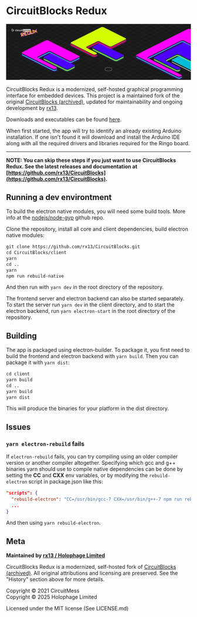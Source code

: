 # CircuitBlocks Redux

<img src="./client/src/assets/images/CB-Cover-Redux.png">

CircuitBlocks Redux is a modernized, self-hosted graphical programming interface for embedded devices. This project is a maintained fork of the original [CircuitBlocks (archived)](https://github.com/CircuitMess/CircuitBlocks), updated for maintainability and ongoing development by [rx13](https://github.com/rx13).

Downloads and executables can be found [here](https://github.com/rx13/CircuitBlocks/releases/).

When first started, the app will try to identify an already existing Arduino installation. If one isn't found it will download and install the Arduino IDE along with all the required drivers and libraries required for the Ringo board.

________________________________________________________________________________________________________________________________________

**NOTE: You can skip these steps if you just want to use CircuitBlocks Redux. See the latest releases and documentation at [https://github.com/rx13/CircuitBlocks](https://github.com/rx13/CircuitBlocks).**

## Running a dev environtment

To build the electron native modules, you will need some build tools. More info at the [nodejs/node-gyp](https://github.com/nodejs/node-gyp#installation) github repo.

Clone the repository, install all core and client dependencies, build electron native modules:

```shell script
git clone https://github.com/rx13/CircuitBlocks.git
cd CircuitBlocks/client
yarn
cd ..
yarn
npm run rebuild-native
```

And then run with ```yarn dev``` in the root directory of the repository.

The frontend server and electron backend can also be started separately. To start the server run ```yarn dev``` in the client directory, and to start the electron backend, run ```yarn electron-start``` in the root directory of the repository.

## Building

The app is packaged using electron-builder. To package it, you first need to build the frontend and electron backend with ```yarn build```. Then you can package it with ```yarn dist```:

```shell script
cd client
yarn build
cd ..
yarn build
yarn dist
```

This will produce the binaries for your platform in the dist directory.

## Issues

### ```yarn electron-rebuild``` fails

If ```electron-rebuild``` fails, you can try compiling using an older compiler version or another compiler altogether. Specifying which gcc and g++ binaries yarn should use to compile native dependencies can be done by setting the **CC** and **CXX** env variables, or by modifying the ```rebuild-electron``` script in package.json like this:

```json
"scripts": {
  "rebuild-electron": "CC=/usr/bin/gcc-7 CXX=/usr/bin/g++-7 npm run rebuild-native",
  ...
}
```
And then using ```yarn rebuild-electron```.

## Meta

**Maintained by [rx13 / Holophage Limited](https://github.com/rx13/CircuitBlocks)**

CircuitBlocks Redux is a modernized, self-hosted fork of [CircuitBlocks (archived)](https://github.com/CircuitMess/CircuitBlocks). All original attributions and licensing are preserved. See the "History" section above for more details.

Copyright © 2021 CircuitMess  
Copyright © 2025 Holophage Limited

Licensed under the MIT license (See LICENSE.md)

